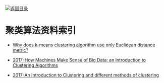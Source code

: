 [![返回目录](https://parg.co/UGo)](https://github.com/wxyyxc1992/Awesome-Reference) 
 
 


# 聚类算法资料索引

* [Why does k-means clustering algorithm use only Euclidean distance metric?](https://stats.stackexchange.com/questions/81481/why-does-k-means-clustering-algorithm-use-only-euclidean-distance-metric)

* [2017-How Machines Make Sense of Big Data: an Introduction to Clustering Algorithms](https://parg.co/bCm)
* [2017-An Introduction to Clustering and different methods of clustering](https://parg.co/bC7)
